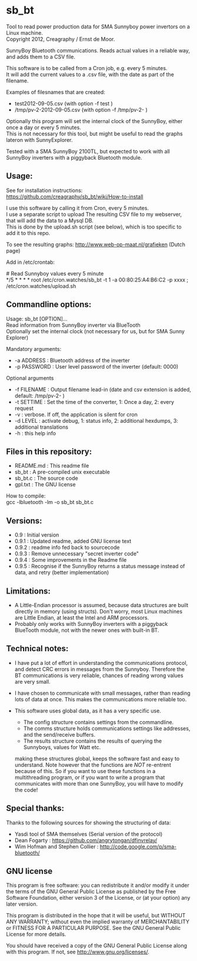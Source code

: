 sb_bt
=====
Tool to read power production data for SMA Sunnyboy power invertors on a Linux machine.  
Copyright 2012, Creagraphy / Ernst de Moor.


SunnyBoy Bluetooth communications. Reads actual values in a reliable way, and adds them to a CSV file.

This software is to be called from a Cron job, e.g. every 5 minutes.  
It will add the current values to a .csv file, with the date as part of the filename.

Examples of filesnames that are created:  
 - test2012-09-05.csv (with option -f test )
 - /tmp/pv-2-2012-09-05.csv (with option -f /tmp/pv-2- )


Optionally this program will set the internal clock of the SunnyBoy, either once a day or every 5 minutes.  
This is not necessary for this tool, but might be useful to read the graphs lateron with SunnyExplorer.

Tested with a SMA SunnyBoy 2100TL, but expected to work with all SunnyBoy inverters with a piggyback Bluetooth module.


Usage:
------

See for installation instructions: https://github.com/creagraphy/sb_bt/wiki/How-to-install

I use this software by calling it from Cron, every 5 minutes.  
I use a separate script to upload The resulting CSV file to my webserver, that will add the data to a Mysql DB.  
This is done by the upload.sh script (see below), which is too specific to add it to this repo.

To see the resulting graphs: http://www.web-op-maat.nl/grafieken (Dutch page)

Add in /etc/crontab:

\# Read Sunnyboy values every 5 minute  
\*/5 * * * *   root  /etc/cron.watches/sb_bt -t 1 -a 00:80:25:A4:B6:C2 -p xxxx ; /etc/cron.watches/upload.sh





Commandline options:
--------------------
Usage: sb_bt [OPTION]...  
Read information from SunnyBoy inverter via BlueTooth  
Optionally set the internal clock (not necessary for us, but for SMA Sunny Explorer)

Mandatory arguments:
  - -a ADDRESS        : Bluetooth address of the inverter
  - -p PASSWORD       : User level password of the inverter (default: 0000)

Optional arguments
  - -f FILENAME       : Output filename lead-in (date and csv extension is added, default: /tmp/pv-2- )
  - -t SETTIME        : Set the time of the converter, 1: Once a day, 2: every request
  - -v                : verbose. If off, the application is silent for cron
  - -d LEVEL          : activate debug, 1: status info, 2: additional hexdumps, 3: additional translations
  - -h                : this help info





Files in this repository:
-------------------------
  - README.md : This readme file
  - sb_bt     : A pre-compiled unix executable
  - sb_bt.c   : The source code
  - gpl.txt   : The GNU license

How to compile:  
gcc -lbluetooth -lm -o sb_bt sb_bt.c





Versions:
---------
  - 0.9   : Initial version
  - 0.9.1 : Updated readme, added GNU license text
  - 0.9.2 : readme info fed back to sourcecode
  - 0.9.3 : Remove unnecessary "secret inverter code"
  - 0.9.4 : Some improvements in the Readme file
  - 0.9.5 : Recognise if the SunnyBoy returns a status message instead of data, and retry (better implementation)





Limitations: 
------------
  - A Little-Endian processor is assumed, because data structures are built directly in memory (using structs).
    Don't worry, most Linux machines are Little Endian, at least the Intel and ARM processors.
  - Probably only works with SunnyBoy inverters with a piggyback BlueTooth module, not with the newer ones with built-in BT.





Technical notes:
----------------
  - I have put a lot of effort in understanding the communications protocol, and detect CRC errors in messages from the Sunnyboy.
    Therefore the BT communications is very reliable, chances of reading wrong values are very small.
  - I have chosen to communicate with small messages, rather than reading lots of data at once.
    This makes the communications more reliable too.
  - This software uses global data, as it has a very specific use.
      - The config structure contains settings from the commandline.
      - The comms structure holds communications settings like addresses, and the send/receive buffers.
      - The results structure contains the results of querying the Sunnyboys, values for Watt etc.

    making these structures global, keeps the software fast and easy to understand.
    Note however that the functions are _NOT_ re-entrent because of this.
    So if you want to use these functions in a multithreading program, or if you want to write a program 
    that communicates with more than one SunnyBoy, you will have to modify the code!





Special thanks:
---------------
Thanks to the following sources for showing the structuring of data:
  - Yasdi tool of SMA themselves (Serial version of the protocol)
  - Dean Fogarty : https://github.com/angrytongan/dfinvrelay/
  - Wim Hofman and Stephen Collier : http://code.google.com/p/sma-bluetooth/





GNU license
-----------
This program is free software: you can redistribute it and/or modify
it under the terms of the GNU General Public License as published by
the Free Software Foundation, either version 3 of the License, or
(at your option) any later version.

This program is distributed in the hope that it will be useful,
but WITHOUT ANY WARRANTY; without even the implied warranty of
MERCHANTABILITY or FITNESS FOR A PARTICULAR PURPOSE.  See the
GNU General Public License for more details.

You should have received a copy of the GNU General Public License
along with this program.  If not, see <http://www.gnu.org/licenses/>.
